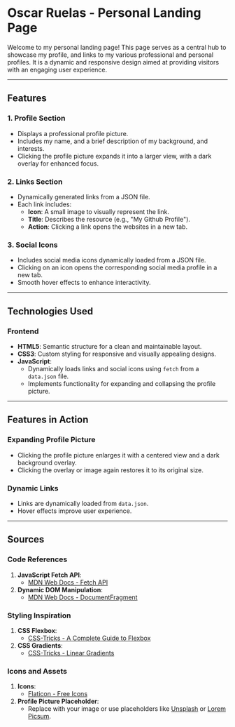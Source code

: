 # **Oscar Ruelas - Personal Landing Page**

Welcome to my personal landing page! This page serves as a central hub to showcase my profile, and links to my various professional and personal profiles. 
It is a dynamic and responsive design aimed at providing visitors with an engaging user experience.

---

## **Features**

### 1. **Profile Section**
- Displays a professional profile picture.
- Includes my name, and a brief description of my background, and interests.
- Clicking the profile picture expands it into a larger view, with a dark overlay for enhanced focus.

### 2. **Links Section**
- Dynamically generated links from a JSON file.
- Each link includes:
  - **Icon**: A small image to visually represent the link.
  - **Title**: Describes the resource (e.g., "My Github Profile").
  - **Action**: Clicking a link opens the websites in a new tab.

### 3. **Social Icons**
- Includes social media icons dynamically loaded from a JSON file.
- Clicking on an icon opens the corresponding social media profile in a new tab.
- Smooth hover effects to enhance interactivity.

---

## **Technologies Used**

### **Frontend**
- **HTML5**: Semantic structure for a clean and maintainable layout.
- **CSS3**: Custom styling for responsive and visually appealing designs.
- **JavaScript**: 
  - Dynamically loads links and social icons using `fetch` from a `data.json` file.
  - Implements functionality for expanding and collapsing the profile picture.

---

## **Features in Action**

### **Expanding Profile Picture**
- Clicking the profile picture enlarges it with a centered view and a dark background overlay.
- Clicking the overlay or image again restores it to its original size.

### **Dynamic Links**
- Links are dynamically loaded from `data.json`.
- Hover effects improve user experience.

---

## **Sources**

### **Code References**
1. **JavaScript Fetch API**:
   - [MDN Web Docs - Fetch API](https://developer.mozilla.org/en-US/docs/Web/API/Fetch_API)
2. **Dynamic DOM Manipulation**:
   - [MDN Web Docs - DocumentFragment](https://developer.mozilla.org/en-US/docs/Web/API/DocumentFragment)

### **Styling Inspiration**
1. **CSS Flexbox**:
   - [CSS-Tricks - A Complete Guide to Flexbox](https://css-tricks.com/snippets/css/a-guide-to-flexbox/)
2. **CSS Gradients**:
   - [CSS-Tricks - Linear Gradients](https://css-tricks.com/css-linear-gradients/)

### **Icons and Assets**
1. **Icons**:
   - [Flaticon - Free Icons](https://www.flaticon.com/)
2. **Profile Picture Placeholder**:
   - Replace with your image or use placeholders like [Unsplash](https://unsplash.com/) or [Lorem Picsum](https://picsum.photos/).
